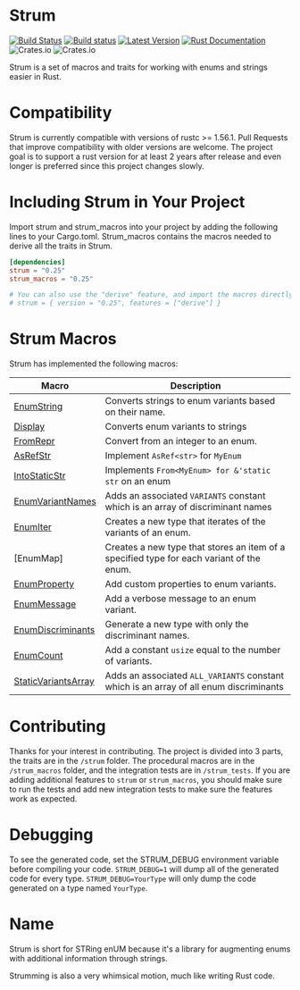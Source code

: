 # Strum

[![Build Status](https://travis-ci.com/Peternator7/strum.svg?branch=master)](https://travis-ci.com/Peternator7/strum)
[![Build status](https://ci.appveyor.com/api/projects/status/ji4f6n2m5lvu11xt?svg=true)](https://ci.appveyor.com/project/Peternator7/strum)
[![Latest Version](https://img.shields.io/crates/v/strum.svg)](https://crates.io/crates/strum)
[![Rust Documentation](https://docs.rs/strum/badge.svg)](https://docs.rs/strum)
![Crates.io](https://img.shields.io/crates/l/strum)
![Crates.io](https://img.shields.io/crates/d/strum)

Strum is a set of macros and traits for working with enums and strings easier in Rust.

# Compatibility

Strum is currently compatible with versions of rustc >= 1.56.1. Pull Requests that improve compatibility with older
versions are welcome. The project goal is to support a rust version for at least 2 years after release 
and even longer is preferred since this project changes slowly.

# Including Strum in Your Project

Import strum and strum_macros into your project by adding the following lines to your
Cargo.toml. Strum_macros contains the macros needed to derive all the traits in Strum.

```toml
[dependencies]
strum = "0.25"
strum_macros = "0.25"

# You can also use the "derive" feature, and import the macros directly from "strum"
# strum = { version = "0.25", features = ["derive"] }
```

# Strum Macros

Strum has implemented the following macros:

| Macro | Description |
| --- | ----------- |
| [EnumString] | Converts strings to enum variants based on their name. |
| [Display] | Converts enum variants to strings |
| [FromRepr] | Convert from an integer to an enum. |
| [AsRefStr] | Implement `AsRef<str>` for `MyEnum` |
| [IntoStaticStr] | Implements `From<MyEnum> for &'static str` on an enum |
| [EnumVariantNames] | Adds an associated `VARIANTS` constant which is an array of discriminant names |
| [EnumIter] | Creates a new type that iterates of the variants of an enum. |
| [EnumMap] | Creates a new type that stores an item of a specified type for each variant of the enum. |
| [EnumProperty] | Add custom properties to enum variants. |
| [EnumMessage] | Add a verbose message to an enum variant. |
| [EnumDiscriminants] | Generate a new type with only the discriminant names. |
| [EnumCount] | Add a constant `usize` equal to the number of variants. |
| [StaticVariantsArray] | Adds an associated `ALL_VARIANTS` constant which is an array of all enum discriminants |

# Contributing

Thanks for your interest in contributing. The project is divided into 3 parts, the traits are in the
`/strum` folder. The procedural macros are in the `/strum_macros` folder, and the integration tests are
in `/strum_tests`. If you are adding additional features to `strum` or `strum_macros`, you should make sure
to run the tests and add new integration tests to make sure the features work as expected.

# Debugging

To see the generated code, set the STRUM_DEBUG environment variable before compiling your code.
`STRUM_DEBUG=1` will dump all of the generated code for every type. `STRUM_DEBUG=YourType` will
only dump the code generated on a type named `YourType`.

# Name

Strum is short for STRing enUM because it's a library for augmenting enums with additional
information through strings.

Strumming is also a very whimsical motion, much like writing Rust code.

[Macro-Renames]: https://github.com/Peternator7/strum/wiki/Macro-Renames
[EnumString]: https://docs.rs/strum_macros/0.25/strum_macros/derive.EnumString.html
[Display]: https://docs.rs/strum_macros/0.25/strum_macros/derive.Display.html
[AsRefStr]: https://docs.rs/strum_macros/0.25/strum_macros/derive.AsRefStr.html
[IntoStaticStr]: https://docs.rs/strum_macros/0.25/strum_macros/derive.IntoStaticStr.html
[EnumVariantNames]: https://docs.rs/strum_macros/0.25/strum_macros/derive.EnumVariantNames.html
[EnumIter]: https://docs.rs/strum_macros/0.25/strum_macros/derive.EnumIter.html
[EnumIs]: https://docs.rs/strum_macros/0.25/strum_macros/derive.EnumIs.html
[EnumProperty]: https://docs.rs/strum_macros/0.25/strum_macros/derive.EnumProperty.html
[EnumMessage]: https://docs.rs/strum_macros/0.25/strum_macros/derive.EnumMessage.html
[EnumDiscriminants]: https://docs.rs/strum_macros/0.25/strum_macros/derive.EnumDiscriminants.html
[EnumCount]: https://docs.rs/strum_macros/0.25/strum_macros/derive.EnumCount.html
[FromRepr]: https://docs.rs/strum_macros/0.25/strum_macros/derive.FromRepr.html
[StaticVariantsArray]: https://docs.rs/strum_macros/0.25/strum_macros/derive.StaticVariantsArray.html
